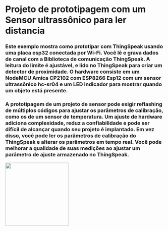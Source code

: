 # Projeto de prototipagem com um Sensor ultrassônico para ler distancia

### Este exemplo mostra como prototipar com ThingSpeak usando uma placa esp32 conectada por Wi-Fi. Você lê e grava dados de canal com a Biblioteca de comunicação ThingSpeak. A leitura do limite é ajustável, e lido no ThingSpeak para criar um detector de proximidade. O hardware consiste em um NodeMCU Amica CP2102 com ESP8266 Esp12 com um sensor ultrassônico hc-sr04 e um LED indicador para mostrar quando um objeto está presente. 
### A prototipagem de um projeto de sensor pode exigir reflashing de múltiplos códigos para ajustar os parâmetros de calibração, como os de um sensor de temperatura. Um ajuste de hardware adiciona complexidade, reduz a confiabilidade e pode ser difícil de alcançar quando seu projeto é implantado. Em vez disso, você pode ler os parâmetros de calibração do ThingSpeak e alterar os parâmetros em tempo real. Você pode melhorar a qualidade de suas medições ao ajustar um parâmetro de ajuste armazenado no ThingSpeak.


<div>
<img align="left" src="https://s3.us-west-2.amazonaws.com/secure.notion-static.com/95f794fa-16f7-4ff4-b5ba-4736435b7c6b/Untitled.png?X-Amz-Algorithm=AWS4-HMAC-SHA256&X-Amz-Content-Sha256=UNSIGNED-PAYLOAD&X-Amz-Credential=AKIAT73L2G45EIPT3X45%2F20211126%2Fus-west-2%2Fs3%2Faws4_request&X-Amz-Date=20211126T125145Z&X-Amz-Expires=86400&X-Amz-Signature=c329c6a6bb1a1d2391afebfc473c39bd93d5956a3b918787845a707077f1030d&X-Amz-SignedHeaders=host&response-content-disposition=filename%20%3D%22Untitled.png%22&x-id=GetObject"  height="200"/>
